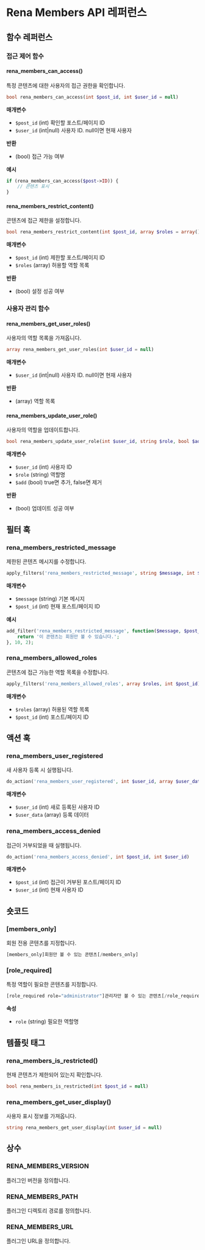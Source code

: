 
# Rena Members API 레퍼런스

## 함수 레퍼런스

### 접근 제어 함수

#### rena_members_can_access()
특정 콘텐츠에 대한 사용자의 접근 권한을 확인합니다.

```php
bool rena_members_can_access(int $post_id, int $user_id = null)
```

**매개변수**
- `$post_id` (int) 확인할 포스트/페이지 ID
- `$user_id` (int|null) 사용자 ID. null이면 현재 사용자

**반환**
- (bool) 접근 가능 여부

**예시**
```php
if (rena_members_can_access($post->ID)) {
    // 콘텐츠 표시
}
```

#### rena_members_restrict_content()
콘텐츠에 접근 제한을 설정합니다.

```php
bool rena_members_restrict_content(int $post_id, array $roles = array())
```

**매개변수**
- `$post_id` (int) 제한할 포스트/페이지 ID
- `$roles` (array) 허용할 역할 목록

**반환**
- (bool) 설정 성공 여부

### 사용자 관리 함수

#### rena_members_get_user_roles()
사용자의 역할 목록을 가져옵니다.

```php
array rena_members_get_user_roles(int $user_id = null)
```

**매개변수**
- `$user_id` (int|null) 사용자 ID. null이면 현재 사용자

**반환**
- (array) 역할 목록

#### rena_members_update_user_role()
사용자의 역할을 업데이트합니다.

```php
bool rena_members_update_user_role(int $user_id, string $role, bool $add = true)
```

**매개변수**
- `$user_id` (int) 사용자 ID
- `$role` (string) 역할명
- `$add` (bool) true면 추가, false면 제거

**반환**
- (bool) 업데이트 성공 여부

## 필터 훅

### rena_members_restricted_message
제한된 콘텐츠 메시지를 수정합니다.

```php
apply_filters('rena_members_restricted_message', string $message, int $post_id)
```

**매개변수**
- `$message` (string) 기본 메시지
- `$post_id` (int) 현재 포스트/페이지 ID

**예시**
```php
add_filter('rena_members_restricted_message', function($message, $post_id) {
    return '이 콘텐츠는 회원만 볼 수 있습니다.';
}, 10, 2);
```

### rena_members_allowed_roles
콘텐츠에 접근 가능한 역할 목록을 수정합니다.

```php
apply_filters('rena_members_allowed_roles', array $roles, int $post_id)
```

**매개변수**
- `$roles` (array) 허용된 역할 목록
- `$post_id` (int) 포스트/페이지 ID

## 액션 훅

### rena_members_user_registered
새 사용자 등록 시 실행됩니다.

```php
do_action('rena_members_user_registered', int $user_id, array $user_data)
```

**매개변수**
- `$user_id` (int) 새로 등록된 사용자 ID
- `$user_data` (array) 등록 데이터

### rena_members_access_denied
접근이 거부되었을 때 실행됩니다.

```php
do_action('rena_members_access_denied', int $post_id, int $user_id)
```

**매개변수**
- `$post_id` (int) 접근이 거부된 포스트/페이지 ID
- `$user_id` (int) 현재 사용자 ID

## 숏코드

### [members_only]
회원 전용 콘텐츠를 지정합니다.

```php
[members_only]회원만 볼 수 있는 콘텐츠[/members_only]
```

### [role_required]
특정 역할이 필요한 콘텐츠를 지정합니다.

```php
[role_required role="administrator"]관리자만 볼 수 있는 콘텐츠[/role_required]
```

**속성**
- `role` (string) 필요한 역할명

## 템플릿 태그

### rena_members_is_restricted()
현재 콘텐츠가 제한되어 있는지 확인합니다.

```php
bool rena_members_is_restricted(int $post_id = null)
```

### rena_members_get_user_display()
사용자 표시 정보를 가져옵니다.

```php
string rena_members_get_user_display(int $user_id = null)
```

## 상수

### RENA_MEMBERS_VERSION
플러그인 버전을 정의합니다.

### RENA_MEMBERS_PATH
플러그인 디렉토리 경로를 정의합니다.

### RENA_MEMBERS_URL
플러그인 URL을 정의합니다.